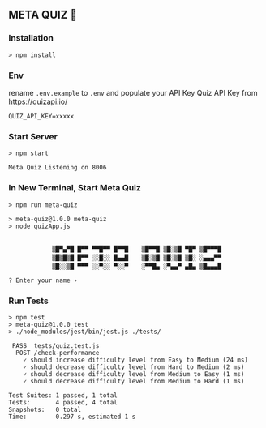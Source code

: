 ## META QUIZ 🔮

### Installation

```
> npm install
```
### Env
rename `.env.example` to `.env` and populate your API Key
Quiz API Key from https://quizapi.io/
```
QUIZ_API_KEY=xxxxx
```

### Start Server
```
> npm start

Meta Quiz Listening on 8006
```

### In New Terminal, Start Meta Quiz
```
> npm run meta-quiz

> meta-quiz@1.0.0 meta-quiz
> node quizApp.js


            ▒█▀▄▀█ █▀▀ ▀▀█▀▀ █▀▀█ 　 ▒█▀▀█ ▒█░▒█ ▀█▀ ▒█▀▀▀█ 　 
            ▒█▒█▒█ █▀▀ ░░█░░ █▄▄█ 　 ▒█░▒█ ▒█░▒█ ▒█░ ░▄▄▄▀▀ 　 
            ▒█░░▒█ ▀▀▀ ░░▀░░ ▀░░▀ 　 ░▀▀█▄ ░▀▄▄▀ ▄█▄ ▒█▄▄▄█ 　
        
? Enter your name › 
```

### Run Tests
```
> npm test
> meta-quiz@1.0.0 test
> ./node_modules/jest/bin/jest.js ./tests/

 PASS  tests/quiz.test.js
  POST /check-performance
    ✓ should increase difficulty level from Easy to Medium (24 ms)
    ✓ should decrease difficulty level from Hard to Medium (2 ms)
    ✓ should decrease difficulty level from Medium to Easy (1 ms)
    ✓ should decrease difficulty level from Medium to Hard (1 ms)

Test Suites: 1 passed, 1 total
Tests:       4 passed, 4 total
Snapshots:   0 total
Time:        0.297 s, estimated 1 s
```
